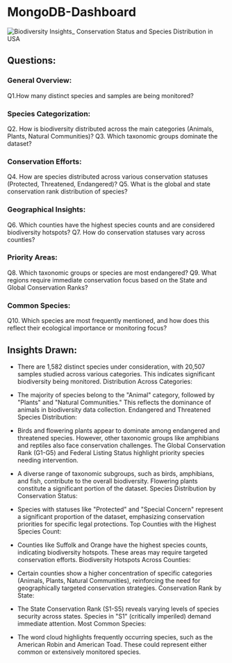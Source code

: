# MongoDB-Dashboard

![Biodiversity Insights_ Conservation Status and Species Distribution in USA](https://github.com/user-attachments/assets/d6e27a79-5280-445f-b32d-ccecd5bfe247)

## Questions:
### General Overview:
Q1.How many distinct species and samples are being monitored?

### Species Categorization:
Q2. How is biodiversity distributed across the main categories (Animals, Plants, Natural Communities)?
Q3. Which taxonomic groups dominate the dataset?

### Conservation Efforts:
Q4. How are species distributed across various conservation statuses (Protected, Threatened, Endangered)?
Q5. What is the global and state conservation rank distribution of species?

### Geographical Insights:
Q6. Which counties have the highest species counts and are considered biodiversity hotspots?
Q7. How do conservation statuses vary across counties?

### Priority Areas:
Q8. Which taxonomic groups or species are most endangered?
Q9. What regions require immediate conservation focus based on the State and Global Conservation Ranks?

### Common Species:
Q10. Which species are most frequently mentioned, and how does this reflect their ecological importance or monitoring focus?

## Insights Drawn:
- There are 1,582 distinct species under consideration, with 20,507 samples studied across various categories. This indicates significant biodiversity being monitored.
Distribution Across Categories:

- The majority of species belong to the "Animal" category, followed by "Plants" and "Natural Communities." This reflects the dominance of animals in biodiversity data collection.
Endangered and Threatened Species Distribution:

- Birds and flowering plants appear to dominate among endangered and threatened species. However, other taxonomic groups like amphibians and reptiles also face conservation challenges.
The Global Conservation Rank (G1-G5) and Federal Listing Status highlight priority species needing intervention.

- A diverse range of taxonomic subgroups, such as birds, amphibians, and fish, contribute to the overall biodiversity. Flowering plants constitute a significant portion of the dataset.
Species Distribution by Conservation Status:

- Species with statuses like "Protected" and "Special Concern" represent a significant proportion of the dataset, emphasizing conservation priorities for specific legal protections.
Top Counties with the Highest Species Count:

- Counties like Suffolk and Orange have the highest species counts, indicating biodiversity hotspots. These areas may require targeted conservation efforts.
Biodiversity Hotspots Across Counties:

- Certain counties show a higher concentration of specific categories (Animals, Plants, Natural Communities), reinforcing the need for geographically targeted conservation strategies.
Conservation Rank by State:

- The State Conservation Rank (S1-S5) reveals varying levels of species security across states. Species in "S1" (critically imperiled) demand immediate attention.
Most Common Species:

- The word cloud highlights frequently occurring species, such as the American Robin and American Toad. These could represent either common or extensively monitored species.
